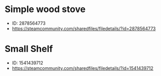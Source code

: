 
# Simple wood stove
- ID: 2878564773
- https://steamcommunity.com/sharedfiles/filedetails/?id=2878564773

# Small Shelf
- ID: 1541439712
- https://steamcommunity.com/sharedfiles/filedetails/?id=1541439712






